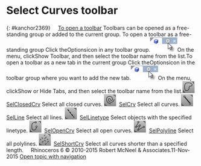 ---
---


# Select Curves toolbar
{: #kanchor2369}
 [![images/transparent.gif](images/transparent.gif)To open a toolbar](javascript:void(0);) Toolbars can be opened as a free-standing group or added to the current group.
To open a toolbar as a free-standing group
Click theOptionsicon in any toolbar group.![images/toolbar-howtoopen.png](images/toolbar-howtoopen.png)On the menu, clickShow Toolbar, and then select the toolbar name from the list.To open a toolbar as a new tab in the current group
Click theOptionsicon in the toolbar group where you want to add the new tab.![images/toolbar-howtoopen.png](images/toolbar-howtoopen.png)On the menu, clickShow or Hide Tabs, and then select the toolbar name from the list.![images/selclosedcrv.png](images/selclosedcrv.png) [SelClosedCrv](selection-commands.html#selclosedcrv) 
Select all closed curves.
![images/selcrv.png](images/selcrv.png) [SelCrv](selection-commands.html#selcrv) 
Select all curves.
![images/selline.png](images/selline.png) [SelLine](selection-commands.html#selline) 
Select all lines.
![images/sellinetype.png](images/sellinetype.png) [SelLinetype](selection-commands.html#sellinetype) 
Select objects with the specified linetype.
![images/selopencrv.png](images/selopencrv.png) [SelOpenCrv](selection-commands.html#selopencrv) 
Select all open curves.
![images/selpolyline.png](images/selpolyline.png) [SelPolyline](selection-commands.html#selpolyline) 
Select all polylines.
![images/selshortcrv.png](images/selshortcrv.png) [SelShortCrv](selection-commands.html#selshortcrv) 
Select all curves shorter than a specified length.
&#160;
&#160;
Rhinoceros 6 © 2010-2015 Robert McNeel &amp; Associates.11-Nov-2015
 [Open topic with navigation](select-curves-toolbar.html) 


